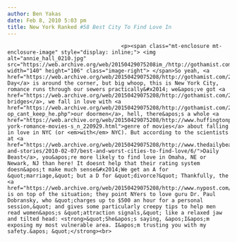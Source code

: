 ```yaml
---
author: Ben Yakas
date: Feb 8, 2010 5:03 pm
title: New York Ranked #58 Best City To Find Love In
---
```


	
										<p><span class="mt-enclosure mt-enclosure-image" style="display: inline;"> <img alt="annie_hall_0210.jpg" src="https://web.archive.org/web/20150429075208im_/http://gothamist.com/attachments/arts_jen/annie_hall_0210.jpg" width="140" height="106" class="image-right"> </span>So yeah, <a href="https://web.archive.org/web/20150429075208/http://gothamist.com/2010/02/05/valentines_day_4.php">Valentine&apos;s Day</a> is around the corner, but big whoop, this is New York City, romance runs through our sewers practically&#x2014; we&apos;ve got <a href="https://web.archive.org/web/20150429075208/http://gothamist.com/2010/02/08/bow_bridge.php">romantic bridges</a>, we fall in love with <a href="https://web.archive.org/web/20150429075208/http://gothamist.com/2009/11/23/foot_model_suing_co-op_cant_keep_he.php">our doormen</a>, hell, there&apos;s a whole <a href="https://web.archive.org/web/20150429075208/http://www.huffingtonpost.com/2009/06/28/new-york-romance-movies-s_n_220929.html">genre of movies</a> about falling in love in NYC (or <em>with</em> NYC). But according to the scientists at <a href="https://web.archive.org/web/20150429075208/http://www.thedailybeast.com/blogs-and-stories/2010-02-07/best-and-worst-cities-to-find-love/6/">Daily Beast</a>, you&apos;re more likely to find love in Omaha, NE or Newark, NJ than here! It doesnt help that their rating system doesn&apos;t make much sense&#x2014;We get an A for &quot;marriage,&quot; but a D for &quot;divorce?&quot; Thankfully, the <a href="https://web.archive.org/web/20150429075208/http://www.nypost.com/p/news/local/love_doc_day_rx_for_singles_SWv9X0kcyjXPlmfpKVCsYK">Post</a> is on top of the situation; they point NYers to love guru Dr. Paul Dobransky, who &quot;charges up to $500 an hour for a personal session,&quot; and gives some particularly creepy tips to help men read women&apos;s &quot;attraction signals,&quot; like a relaxed jaw and tilted head: <strong>&quot;She&apos;s saying, &apos;I&apos;m exposing my most vulnerable area. I&apos;m trusting you with my safety.&apos; &quot;</strong><br>
</p>					
										
									
				
